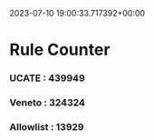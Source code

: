 2023-07-10 19:00:33.717392+00:00
# Rule Counter 
 ### UCATE : 439949

 ### Veneto : 324324

 ### Allowlist : 13929